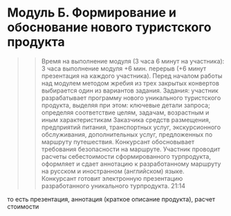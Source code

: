 # Модуль Б. Формирование и обоснование нового туристского продукта 
>>Время на выполнение модуля (3 часа 6 минут на участника): 3 часа выполнение модуля +6 мин. перерыв (+6 минут презентация на каждого участника).
Перед началом работы над модулем методом жребия из трех закрытых конвертов выбирается один из вариантов задания.
Задания: участник разрабатывает программу нового уникального туристского продукта, выделяя при этом: ключевые детали запроса; определяя соответствие целям, задачам, возрастным и иным характеристикам Заказчика средств размещения, предприятий питания, транспортных услуг, экскурсионного обслуживания, дополнительных услуг, предложенных по маршруту путешествия.  Конкурсант обосновывает требования безопасности на маршруте.
Участник проводит расчеты себестоимости сформированного турпродукта, оформляет и сдает аннотацию к разработанному маршруту на русском и иностранном (английском) языке.  
Конкурсант готовит электронную презентацию разработанного уникального турпродукта.
21:14


то есть презентация, аннотация (краткое описание продукта), расчет стоимости
